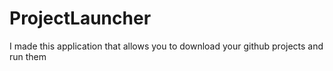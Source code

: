 # ProjectLauncher
 I made this application that allows you to download your github projects and run them
